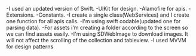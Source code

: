 -I used an updated version of Swift.
-UIKit for design.
-Alamofire for apis.
-Extensions.
-Constants.
-I create a single class(WebServices) and I create one function for all apis calls.
-I'm using swift codable(updated one for parsing data).
-For assets i'm creating a folder according to the screen so we can find assets easily.
-I'm using SDWebImage to download images. It will not affect the scrolling of the collection and tableview.
-I used MVVM for design patterns
